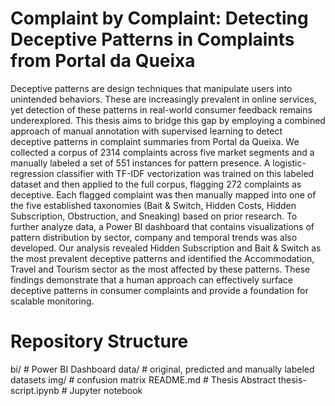 # Complaint by Complaint: Detecting Deceptive Patterns in Complaints from Portal da Queixa

Deceptive patterns are design techniques that manipulate users into unintended behaviors. These are increasingly prevalent in online services, yet detection of these patterns in real-world consumer feedback remains underexplored. This thesis aims to bridge this gap by employing a combined approach of manual annotation with supervised learning to detect deceptive patterns in complaint summaries from Portal da Queixa. We collected a corpus of 2314 complaints across five market segments and a manually labeled a set of 551 instances for pattern presence. A logistic-regression classifier with TF-IDF vectorization was trained on this labeled dataset and then applied to the full corpus, flagging 272 complaints as deceptive. Each flagged complaint was then manually mapped into one of the five established taxonomies (Bait & Switch, Hidden Costs, Hidden Subscription, Obstruction, and Sneaking) based on prior research. To further analyze data, a Power BI dashboard that contains visualizations of pattern distribution by sector, company and temporal trends was also developed. Our analysis revealed Hidden Subscription and Bait & Switch as the most prevalent deceptive patterns and identified the Accommodation, Travel and Tourism sector as the most affected by these patterns. These findings demonstrate that a human approach can effectively surface deceptive patterns in consumer complaints and provide a foundation for scalable monitoring.

# Repository Structure
bi/                        # Power BI Dashboard
data/                      # original, predicted and manually labeled datasets
img/                       # confusion matrix
README.md                  # Thesis Abstract
thesis-script.ipynb        # Jupyter notebook
